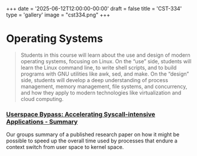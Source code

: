 +++
date = '2025-06-12T12:00:00-00:00'
draft = false
title = 'CST-334'
type = 'gallery'
image = "cst334.png"
+++
# Operating Systems

>Students in this course will learn about the use and design of modern operating systems, focusing on Linux. On the “use” side, students will learn the Linux command line, to write shell scripts, and to build programs with GNU utilities like awk, sed, and make. On the “design” side, students will develop a deep understanding of process management, memory management, file systems, and concurrency, and how they apply to modern technologies like virtualization and cloud computing.

### [Userspace Bypass: Accelerating Syscall-intensive Applications - Summary](/files/Group8PaperSummary.pdf)

Our groups summary of a published research paper on how it might be possible to speed up the overall time used by processes that endure a context switch from user space to kernel space.
